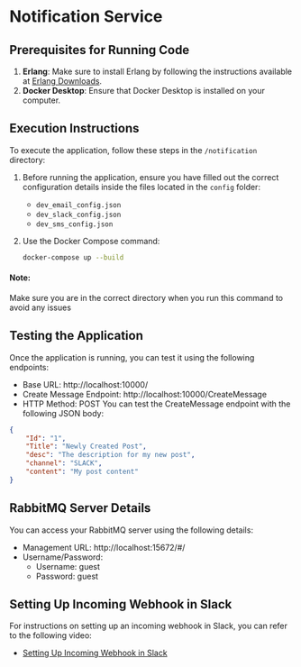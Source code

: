 # Notification Service

## Prerequisites for Running Code

1. **Erlang**: Make sure to install Erlang by following the instructions available at [Erlang Downloads](https://www.erlang.org/downloads).
2. **Docker Desktop**: Ensure that Docker Desktop is installed on your computer.

## Execution Instructions

To execute the application, follow these steps in the `/notification` directory:

1. Before running the application, ensure you have filled out the correct configuration details inside the files located in the `config` folder:
   - `dev_email_config.json`
   - `dev_slack_config.json`
   - `dev_sms_config.json`

2. Use the Docker Compose command:
   ```bash
   docker-compose up --build

#### Note: 
Make sure you are in the correct directory when you run this command to avoid any issues

## Testing the Application
Once the application is running, you can test it using the following endpoints:

* Base URL: http://localhost:10000/
* Create Message Endpoint: http://localhost:10000/CreateMessage
* HTTP Method: POST
You can test the CreateMessage endpoint with the following JSON body:

```json
{
    "Id": "1",
    "Title": "Newly Created Post",
    "desc": "The description for my new post",
    "channel": "SLACK",
    "content": "My post content"
}
```


## RabbitMQ Server Details
You can access your RabbitMQ server using the following details:

* Management URL: http://localhost:15672/#/
* Username/Password:
  * Username: guest
  * Password: guest
## Setting Up Incoming Webhook in Slack
For instructions on setting up an incoming webhook in Slack, you can refer to the following video:
* [Setting Up Incoming Webhook in Slack](https://www.youtube.com/watch?v=6NJuntZSJVA)
